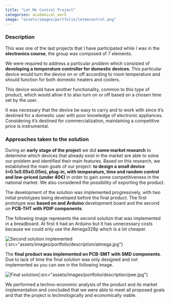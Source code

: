 ```yaml
---
title: "Let Me Control Project"
categories: academical_work
image: "assets/images/portfolio/letmecontrol.png"
---
```



### Description

This was one of the last projects that I have participated while I was in the **electronics course**, the group was composed of 7 elements.

We were required to address a particular _problem_ which consisted of **developing a temperature controller for domestic devices**. This particular device would turn the device on or off according to room temperature and should function for both domestic heaters and coolers. 

This device would have another functionality, common to this type of product, which would allow it to also turn on or off based on a chosen time set by the user.

It was necessary that the device be easy to carry and to work with since it’s destined for a domestic user with poor knowledge of electronic appliances. Considering it’s destined for commercialization, maintaining a competitive price is instrumental.

### Approaches taken to the solution

During an **early stage of the project** we did **some market research** to determine which devices that already exist in the market are able to solve our problem and identified their main features. Based on this research, we established the main goals of our project: **to design a small device (≈0.1x0.05x0.05m), plug-in, with temperature, time and random control and low-priced (under 40€)** in order to gain some competitiveness in the national market. We also considered the possibility of exporting the product.

The development of the solution was implemented progressively, with two initial prototypes being developed before the final product. The first prototype was **based on and Arduino** development board and the second on **PCB-THT with PDIP components**. 

The following image represents the second solution that was implemented in a breadboard. At first it had an Arduino but it has unnecessary costs because we could only use the Atmega328p which is a lot cheaper.

![Second solution implemented](){:src="assets/images/portfolio/description/atmega.jpg"}

The **final product was implemented on PCB-SMT with SMD components**. Due to lack of time the final solution was only designed and not implemented as you can see in the following image.

![Final solution](){:src="assets/images/portfolio/description/pee.jpg"}

We performed a techno-economic analysis of the product and its market implementation and concluded that we were able to meet all proposed goals and that the project is technologically and economically viable.